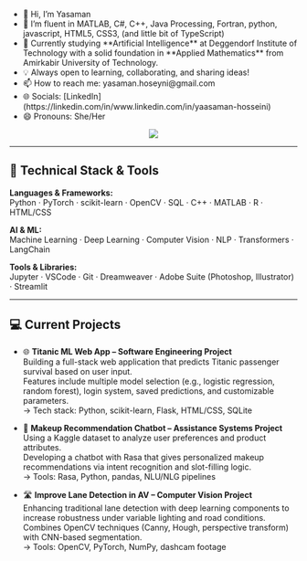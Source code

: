 <ul>
  <li>👋 Hi, I’m Yasaman</li>
  <li>👀 I’m fluent in MATLAB, C#, C++, Java Processing, Fortran, python, javascript, HTML5, CSS3, (and little bit of TypeScript)</li>
  <li>🌱 Currently studying **Artificial Intelligence** at Deggendorf Institute of Technology with a solid foundation in **Applied Mathematics** from Amirkabir University of Technology.</li>
  <li>💡 Always open to learning, collaborating, and sharing ideas!</li>
  <li>📫 How to reach me: yasaman.hoseyni@gmail.com</li>
  <li>🌐 Socials: [LinkedIn](https://linkedin.com/in/www.linkedin.com/in/yaasaman-hosseini)</li>
  <li>😄 Pronouns: She/Her</li>
</ul>
<p align="center"><img src="https://github-readme-stats.vercel.app/api/top-langs/?username=Jazzzbot&size_weight=0.5&count_weight=0.5&layout=donut&theme=dark"></p>

---
## 🧠 Technical Stack & Tools

**Languages & Frameworks:**  
Python · PyTorch · scikit-learn · OpenCV · SQL · C++ · MATLAB · R · HTML/CSS  

**AI & ML:**  
Machine Learning · Deep Learning · Computer Vision · NLP · Transformers · LangChain  

**Tools & Libraries:**  
Jupyter · VSCode · Git · Dreamweaver · Adobe Suite (Photoshop, Illustrator) · Streamlit  

---

## 💻 Current Projects

- 🌐 **Titanic ML Web App – Software Engineering Project**  
  Building a full-stack web application that predicts Titanic passenger survival based on user input.  
  Features include multiple model selection (e.g., logistic regression, random forest), login system, saved predictions, and customizable parameters.  
  → Tech stack: Python, scikit-learn, Flask, HTML/CSS, SQLite

- 🤖 **Makeup Recommendation Chatbot – Assistance Systems Project**  
  Using a Kaggle dataset to analyze user preferences and product attributes.  
  Developing a chatbot with Rasa that gives personalized makeup recommendations via intent recognition and slot-filling logic.  
  → Tools: Rasa, Python, pandas, NLU/NLG pipelines

- 🛣️ **Improve Lane Detection in AV – Computer Vision Project**  
  Enhancing traditional lane detection with deep learning components to increase robustness under variable lighting and road conditions.  
  Combines OpenCV techniques (Canny, Hough, perspective transform) with CNN-based segmentation.  
  → Tools: OpenCV, PyTorch, NumPy, dashcam footage
